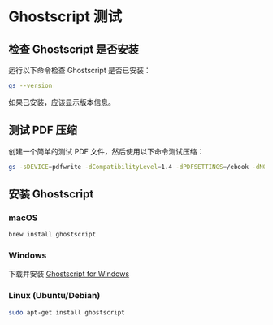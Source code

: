 # Ghostscript 测试

## 检查 Ghostscript 是否安装

运行以下命令检查 Ghostscript 是否已安装：

```bash
gs --version
```

如果已安装，应该显示版本信息。

## 测试 PDF 压缩

创建一个简单的测试 PDF 文件，然后使用以下命令测试压缩：

```bash
gs -sDEVICE=pdfwrite -dCompatibilityLevel=1.4 -dPDFSETTINGS=/ebook -dNOPAUSE -dQUIET -dBATCH -sOutputFile="test_output.pdf" "test_input.pdf"
```

## 安装 Ghostscript

### macOS
```bash
brew install ghostscript
```

### Windows
下载并安装 [Ghostscript for Windows](https://www.ghostscript.com/releases/gsdnld.html)

### Linux (Ubuntu/Debian)
```bash
sudo apt-get install ghostscript
``` 